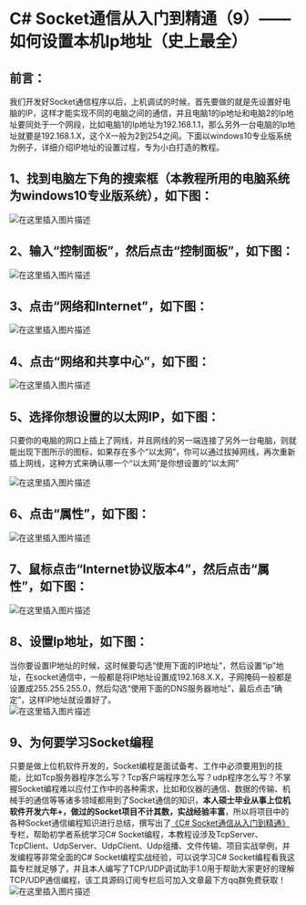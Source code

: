 # C# Socket通信从入门到精通（9）——如何设置本机Ip地址（史上最全）

## 前言：

我们开发好Socket通信程序以后，上机调试的时候，首先要做的就是先设置好电脑的IP，这样才能实现不同的电脑之间的通信，并且电脑1的ip地址和电脑2的Ip地址要同处于一个网段，比如电脑1的Ip地址为192.168.1.1，那么另外一台电脑的Ip地址就要是192.168.1.X，这个X一般为2到254之间。下面以windows10专业版系统为例子，详细介绍IP地址的设置过程，专为小白打造的教程。

## 1、找到电脑左下角的搜索框（本教程所用的电脑系统为windows10专业版系统），如下图：

![在这里插入图片描述](.\source\085b8a1b90c043d8b75982a3e7e11ebf.png)

## 2、输入“控制面板”，然后点击“控制面板”，如下图：

![在这里插入图片描述](.\source\18140f8fcb24404aacb35394a835d0d8.png)

## 3、点击“网络和Internet”，如下图：

![在这里插入图片描述](.\source\efda0fe6c69c447e8d33eb990099c6c6.png)

## 4、点击“网络和共享中心”，如下图：

![在这里插入图片描述](.\source\7f5d252865434d86804b6ddfb5fdf915.png)

## 5、选择你想设置的以太网IP，如下图：

只要你的电脑的网口上插上了网线，并且网线的另一端连接了另外一台电脑，则就能出现下图所示的图标，如果存在多个“以太网”，你可以通过拔掉网线，再次重新插上网线，这种方式来确认哪一个“以太网”是你想设置的“以太网”

![在这里插入图片描述](.\source\fc14270ba00d4e009d148ecdf2cff0c2.png)

## 6、点击“属性”，如下图：

![在这里插入图片描述](.\source\962ce0d7679e48a49748c9c58bb42e7d.png)

## 7、鼠标点击“Internet协议版本4”，然后点击“属性”，如下图：

![在这里插入图片描述](.\source\e258e12c3dbd44feb58348b4e63afa2e.png)

## 8、设置Ip地址，如下图：

当你要设置IP地址的时候，这时候要勾选“使用下面的IP地址”，然后设置“ip”地址，在socket通信中，一般都是将IP地址设置成192.168.X.X，子网掩码一般都是设置成255.255.255.0，然后勾选“使用下面的DNS服务器地址”，最后点击“确定”，这样IP地址就设置好了。  
![在这里插入图片描述](.\source\7c5c20121d4641bc8a59ef9b9f7af6ff.png)

## 9、为何要学习Socket编程

只要是做上位机软件开发的，Socket编程是面试备考、工作中必须要用到的技能，比如Tcp服务器程序怎么写？Tcp客户端程序怎么写？udp程序怎么写？不掌握Socket编程难以应付工作中的各种需求，比如和仪器的通信、数据的传输、机械手的通信等等诸多领域都用到了Socket通信的知识，**本人硕士毕业从事上位机软件开发六年+，做过的Socket项目不计其数，实战经验丰富**，所以将项目中的各种Socket通信编程知识进行总结，撰写出了[《C# Socket通信从入门到精通》](https://blog.csdn.net/qq_34059233/category_12416831.html)专栏，帮助初学者系统学习C# Socket编程，本教程设涉及TcpServer、TcpClient、UdpServer、UdpClient、Udp组播、文件传输、项目实战举例，并发编程等非常全面的C# Socket编程实战经验，可以说学习C# Socket编程看我这篇专栏就足够了，并且本人编写了TCP/UDP调试助手1.0用于帮助大家更好的理解TCP/UDP通信编程，该工具源码订阅专栏后可加入文章最下方qq群免费获取！  
![在这里插入图片描述](.\source\cde3ea84d25049578707873b0e4755cc.png)

